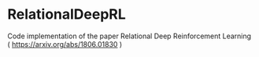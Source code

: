 # RelationalDeepRL

Code implementation of the paper Relational Deep Reinforcement Learning ( https://arxiv.org/abs/1806.01830 )

